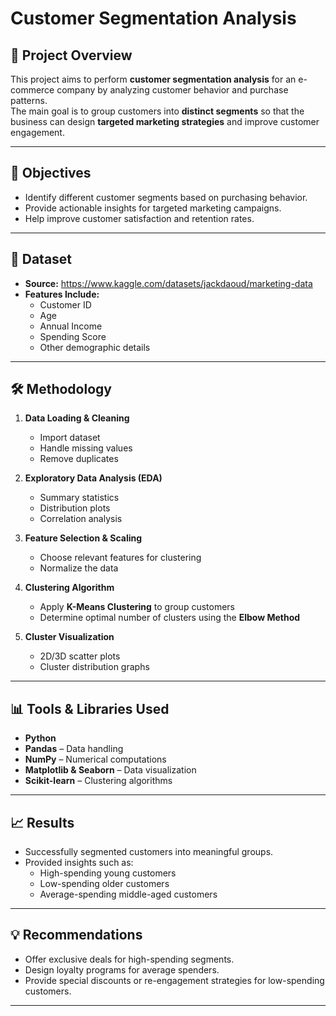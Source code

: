 # Customer Segmentation Analysis

## 📌 Project Overview
This project aims to perform **customer segmentation analysis** for an e-commerce company by analyzing customer behavior and purchase patterns.  
The main goal is to group customers into **distinct segments** so that the business can design **targeted marketing strategies** and improve customer engagement.

---

## 🎯 Objectives
- Identify different customer segments based on purchasing behavior.
- Provide actionable insights for targeted marketing campaigns.
- Help improve customer satisfaction and retention rates.

---

## 📂 Dataset
- **Source:** https://www.kaggle.com/datasets/jackdaoud/marketing-data
- **Features Include:**
  - Customer ID
  - Age
  - Annual Income
  - Spending Score
  - Other demographic details

---

## 🛠️ Methodology
1. **Data Loading & Cleaning**
   - Import dataset
   - Handle missing values
   - Remove duplicates

2. **Exploratory Data Analysis (EDA)**
   - Summary statistics
   - Distribution plots
   - Correlation analysis

3. **Feature Selection & Scaling**
   - Choose relevant features for clustering
   - Normalize the data

4. **Clustering Algorithm**
   - Apply **K-Means Clustering** to group customers
   - Determine optimal number of clusters using the **Elbow Method**

5. **Cluster Visualization**
   - 2D/3D scatter plots
   - Cluster distribution graphs

---

## 📊 Tools & Libraries Used
- **Python**
- **Pandas** – Data handling
- **NumPy** – Numerical computations
- **Matplotlib & Seaborn** – Data visualization
- **Scikit-learn** – Clustering algorithms

---

## 📈 Results
- Successfully segmented customers into meaningful groups.
- Provided insights such as:
  - High-spending young customers
  - Low-spending older customers
  - Average-spending middle-aged customers

---

## 💡 Recommendations
- Offer exclusive deals for high-spending segments.
- Design loyalty programs for average spenders.
- Provide special discounts or re-engagement strategies for low-spending customers.

---


